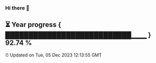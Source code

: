 ### Hi there 👋
⏳ Year progress { ███████████████████████████▁▁▁ } 92.74 %
---
⏰ Updated on Tue, 05 Dec 2023 12:13:55 GMT

